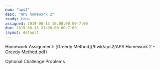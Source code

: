 ```yaml
---
num: "aps2"
desc: "APS homework 2"
ready: true
assigned: 2019-08-13 16:00:00.00-7:00
due: 2019-08-18 21:00:00.00-7:00
layout: default
---
```


Homework Assignment: [Greedy Method](/hwk/aps2/APS Homework 2 - Greedy Method.pdf)

Optional Challenge Problems

